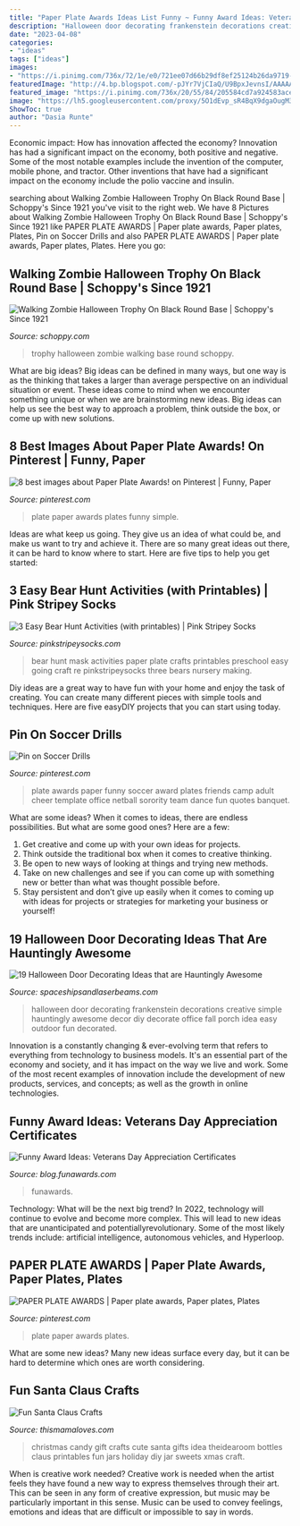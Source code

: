 ```yaml
---
title: "Paper Plate Awards Ideas List Funny ~ Funny Award Ideas: Veterans Day Appreciation Certificates"
description: "Halloween door decorating frankenstein decorations creative simple hauntingly awesome decor diy decorate office fall porch idea easy outdoor fun decorated"
date: "2023-04-08"
categories:
- "ideas"
tags: ["ideas"]
images:
- "https://i.pinimg.com/736x/72/1e/e0/721ee07d66b29df8ef25124b26da9719--sorority-awards-paper-plate-awards.jpg"
featuredImage: "http://4.bp.blogspot.com/-pJYr7VjCIaQ/U9BpxJevnsI/AAAAAAAAMBk/GSBer19m6pA/s1600/7+Make+a+bear+paper+plate+mask.JPG"
featured_image: "https://i.pinimg.com/736x/20/55/84/205584cd7a924583ace09bb42139406c.jpg"
image: "https://lh5.googleusercontent.com/proxy/5O1dEvp_sR4BqX9dgaOugM3Xt4FwbirCVTqRdrYghLDsykWJG68-HD8kkSyzJAhvB9sU7jnhpUgXHhvhecympwEbi-lbrVHE3asXaPZPpodgtpgHta2e2cKONY0LCzBPszCZnjU5rybIxhnfuxkiHgSi7TiyYQ=w1200-h630-p-k-no-nu"
ShowToc: true
author: "Dasia Runte"
---
```



Economic impact: How has innovation affected the economy?
Innovation has had a significant impact on the economy, both positive and negative. Some of the most notable examples include the invention of the computer, mobile phone, and tractor. Other inventions that have had a significant impact on the economy include the polio vaccine and insulin.

	

		
searching about Walking Zombie Halloween Trophy On Black Round Base | Schoppy&#039;s Since 1921 you've visit to the right web. We have 8 Pictures about Walking Zombie Halloween Trophy On Black Round Base | Schoppy&#039;s Since 1921 like PAPER PLATE AWARDS | Paper plate awards, Paper plates, Plates, Pin on Soccer Drills and also PAPER PLATE AWARDS | Paper plate awards, Paper plates, Plates. Here you go:
		
    
## Walking Zombie Halloween Trophy On Black Round Base | Schoppy&#039;s Since 1921

<img loading=lazy src="https://cdn.shopify.com/s/files/1/0173/9894/products/IMG_20170901_133455.jpg?v=1504329319" onerror="this.onerror=null;this.src='https://tse3.mm.bing.net/th?id=OIP.VAeMMPr2NBqyyXkVeN85TwHaQF&amp;pid=15.1';" alt="Walking Zombie Halloween Trophy On Black Round Base | Schoppy&#039;s Since 1921">

_Source: schoppy.com_

>trophy halloween zombie walking base round schoppy. 

	

What are big ideas?
Big ideas can be defined in many ways, but one way is as the thinking that takes a larger than average perspective on an individual situation or event. These ideas come to mind when we encounter something unique or when we are brainstorming new ideas. Big ideas can help us see the best way to approach a problem, think outside the box, or come up with new solutions.

    
## 8 Best Images About Paper Plate Awards! On Pinterest | Funny, Paper

<img loading=lazy src="https://s-media-cache-ak0.pinimg.com/736x/61/76/17/617617f08eecae3b97b797bafc324c04--paper-plate-awards-paper-plates.jpg" onerror="this.onerror=null;this.src='https://tse4.mm.bing.net/th?id=OIP.-lQmIH2jhyuF-fhp9HQjRAHaFj&amp;pid=15.1';" alt="8 best images about Paper Plate Awards! on Pinterest | Funny, Paper">

_Source: pinterest.com_

>plate paper awards plates funny simple. 

	

Ideas are what keep us going. They give us an idea of what could be, and make us want to try and achieve it. There are so many great ideas out there, it can be hard to know where to start. Here are five tips to help you get started: 

    
## 3 Easy Bear Hunt Activities (with Printables) | Pink Stripey Socks

<img loading=lazy src="http://4.bp.blogspot.com/-pJYr7VjCIaQ/U9BpxJevnsI/AAAAAAAAMBk/GSBer19m6pA/s1600/7+Make+a+bear+paper+plate+mask.JPG" onerror="this.onerror=null;this.src='https://tse3.mm.bing.net/th?id=OIP.ufUs73zCyAGioN1N4-5MxAHaFj&amp;pid=15.1';" alt="3 Easy Bear Hunt Activities (with printables) | Pink Stripey Socks">

_Source: pinkstripeysocks.com_

>bear hunt mask activities paper plate crafts printables preschool easy going craft re pinkstripeysocks three bears nursery making. 

	

Diy ideas are a great way to have fun with your home and enjoy the task of creating. You can create many different pieces with simple tools and techniques. Here are five easyDIY projects that you can start using today.

    
## Pin On Soccer Drills

<img loading=lazy src="https://i.pinimg.com/736x/72/1e/e0/721ee07d66b29df8ef25124b26da9719--sorority-awards-paper-plate-awards.jpg" onerror="this.onerror=null;this.src='https://tse3.mm.bing.net/th?id=OIP.se86Db0Y_0sayboB6cYa4wHaFj&amp;pid=15.1';" alt="Pin on Soccer Drills">

_Source: pinterest.com_

>plate awards paper funny soccer award plates friends camp adult cheer template office netball sorority team dance fun quotes banquet. 

	

What are some ideas?
When it comes to ideas, there are endless possibilities. But what are some good ones? Here are a few: 
1. Get creative and come up with your own ideas for projects.
2. Think outside the traditional box when it comes to creative thinking.
3. Be open to new ways of looking at things and trying new methods.
4. Take on new challenges and see if you can come up with something new or better than what was thought possible before. 
5. Stay persistent and don’t give up easily when it comes to coming up with ideas for projects or strategies for marketing your business or yourself!

    
## 19 Halloween Door Decorating Ideas That Are Hauntingly Awesome

<img loading=lazy src="http://spaceshipsandlaserbeams.com/wp-content/uploads/2016/09/1-Frankenstein-Halloween-Door.jpg" onerror="this.onerror=null;this.src='https://tse1.mm.bing.net/th?id=OIP.2jO4xDsJhXkO3wKgsAOXuQHaJ4&amp;pid=15.1';" alt="19 Halloween Door Decorating Ideas that are Hauntingly Awesome">

_Source: spaceshipsandlaserbeams.com_

>halloween door decorating frankenstein decorations creative simple hauntingly awesome decor diy decorate office fall porch idea easy outdoor fun decorated. 

	

Innovation is a constantly changing & ever-evolving term that refers to everything from technology to business models. It's an essential part of the economy and society, and it has impact on the way we live and work. Some of the most recent examples of innovation include the development of new products, services, and concepts; as well as the growth in online technologies.

    
## Funny Award Ideas: Veterans Day Appreciation Certificates

<img loading=lazy src="https://lh5.googleusercontent.com/proxy/5O1dEvp_sR4BqX9dgaOugM3Xt4FwbirCVTqRdrYghLDsykWJG68-HD8kkSyzJAhvB9sU7jnhpUgXHhvhecympwEbi-lbrVHE3asXaPZPpodgtpgHta2e2cKONY0LCzBPszCZnjU5rybIxhnfuxkiHgSi7TiyYQ=w1200-h630-p-k-no-nu" onerror="this.onerror=null;this.src='https://tse3.mm.bing.net/th?id=OIP.ItbMXuSgYIpmuOFV9iVLEgAAAA&amp;pid=15.1';" alt="Funny Award Ideas: Veterans Day Appreciation Certificates">

_Source: blog.funawards.com_

>funawards. 

	

Technology: What will be the next big trend?
In 2022, technology will continue to evolve and become more complex. This will lead to new ideas that are unanticipated and potentiallyrevolutionary. Some of the most likely trends include: artificial intelligence, autonomous vehicles, and Hyperloop.

    
## PAPER PLATE AWARDS | Paper Plate Awards, Paper Plates, Plates

<img loading=lazy src="https://i.pinimg.com/736x/20/55/84/205584cd7a924583ace09bb42139406c.jpg" onerror="this.onerror=null;this.src='https://tse3.mm.bing.net/th?id=OIP.GsueNlFCJEIzWP2SGqojcgHaJ3&amp;pid=15.1';" alt="PAPER PLATE AWARDS | Paper plate awards, Paper plates, Plates">

_Source: pinterest.com_

>plate paper awards plates. 

	

What are some new ideas?
Many new ideas surface every day, but it can be hard to determine which ones are worth considering.

    
## Fun Santa Claus Crafts

<img loading=lazy src="http://www.thismamaloves.com/wp-content/uploads/2014/11/Christmas-candy-bottles-5-678x1024.jpg" onerror="this.onerror=null;this.src='https://tse4.mm.bing.net/th?id=OIP.Ekj8gQRaUm5pTtpKHnfEOwHaLL&amp;pid=15.1';" alt="Fun Santa Claus Crafts">

_Source: thismamaloves.com_

>christmas candy gift crafts cute santa gifts idea theidearoom bottles claus printables fun jars holiday diy jar sweets xmas craft. 

	

When is creative work needed?
Creative work is needed when the artist feels they have found a new way to express themselves through their art. This can be seen in any form of creative expression, but music may be particularly important in this sense. Music can be used to convey feelings, emotions and ideas that are difficult or impossible to say in words.

